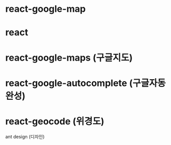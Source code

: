# react-google-map
# react
# react-google-maps (구글지도)
# react-google-autocomplete (구글자동완성)
# react-geocode (위경도)
ant design (디자인)
